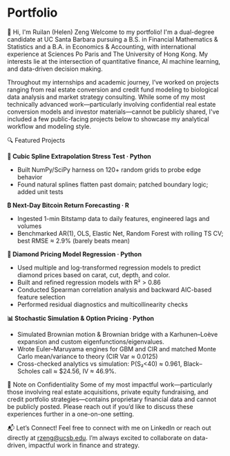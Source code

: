 # Portfolio
👋 Hi, I'm Ruilan (Helen) Zeng
Welcome to my portfolio! I'm a dual-degree candidate at UC Santa Barbara pursuing a B.S. in Financial Mathematics & Statistics and a B.A. in Economics & Accounting, with international experience at Sciences Po Paris and The University of Hong Kong. My interests lie at the intersection of quantitative finance, AI machine learning, and data-driven decision making.

Throughout my internships and academic journey, I’ve worked on projects ranging from real estate conversion and credit fund modeling to biological data analysis and market strategy consulting. While some of my most technically advanced work—particularly involving confidential real estate conversion models and investor materials—cannot be publicly shared, I've included a few public-facing projects below to showcase my analytical workflow and modeling style.

🔍 Featured Projects

**🧮 Cubic Spline Extrapolation Stress Test · Python**  
- Built NumPy/SciPy harness on 120+ random grids to probe edge behavior  
- Found natural splines flatten past domain; patched boundary logic; added unit tests

**₿ Next-Day Bitcoin Return Forecasting · R**  
- Ingested 1-min Bitstamp data to daily features, engineered lags and volumes  
- Benchmarked AR(1), OLS, Elastic Net, Random Forest with rolling TS CV; best RMSE ≈ 2.9% (barely beats mean)


**💎 Diamond Pricing Model Regression · Python**  
- Used multiple and log-transformed regression models to predict diamond prices based on carat, cut, depth, and color.
- Built and refined regression models with R² > 0.86
- Conducted Spearman correlation analysis and backward AIC-based feature selection
- Performed residual diagnostics and multicollinearity checks

**📊 Stochastic Simulation & Option Pricing · Python**  
- Simulated Brownian motion & Brownian bridge with a Karhunen–Loève expansion and custom eigenfunctions/eigenvalues. 
- Wrote Euler–Maruyama engines for GBM and CIR and matched Monte Carlo mean/variance to theory (CIR Var ≈ 0.0125) 
- Cross-checked analytics vs simulation: P(S₂<40) ≈ 0.961, Black–Scholes call ≈ $24.56, IV ≈ 46.9%. 

🛑 Note on Confidentiality
Some of my most impactful work—particularly those involving real estate acquisitions, private equity fundraising, and credit portfolio strategies—contains proprietary financial data and cannot be publicly posted. Please reach out if you’d like to discuss these experiences further in a one-on-one setting.

📬 Let’s Connect!
Feel free to connect with me on LinkedIn or reach out directly at rzeng@ucsb.edu. I’m always excited to collaborate on data-driven, impactful work in finance and strategy.
